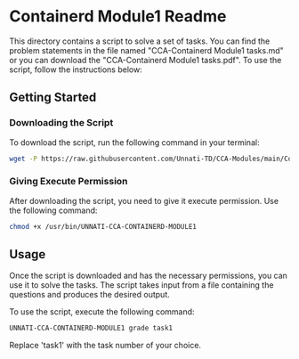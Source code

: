 # Containerd Module1 Readme

This directory contains a script to solve a set of tasks. You can find the problem statements in the file named "CCA-Containerd Module1 tasks.md" or you can download the "CCA-Containerd Module1 tasks.pdf". To use the script, follow the instructions below:

## Getting Started

### Downloading the Script

To download the script, run the following command in your terminal:

```bash
wget -P https://raw.githubusercontent.com/Unnati-TD/CCA-Modules/main/Containerd/Module1/UNNATI-CCA-CONTAINERD-MODULE1
```

### Giving Execute Permission

After downloading the script, you need to give it execute permission. Use the following command:

```bash
chmod +x /usr/bin/UNNATI-CCA-CONTAINERD-MODULE1
```

## Usage

Once the script is downloaded and has the necessary permissions, you can use it to solve the tasks. The script takes input from a file containing the questions and produces the desired output.

To use the script, execute the following command:

```bash
UNNATI-CCA-CONTAINERD-MODULE1 grade task1
```

Replace 'task1' with the task number of your choice.
